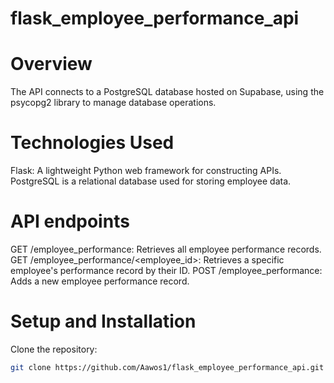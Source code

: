 # flask_employee_performance_api
# Overview
The API connects to a PostgreSQL database hosted on Supabase, using the psycopg2 library to manage database operations.
# Technologies Used 
Flask: A lightweight Python web framework for constructing APIs.
PostgreSQL is a relational database used for storing employee data.
# API endpoints
 GET /employee_performance: Retrieves all employee performance records.
 GET /employee_performance/<employee_id>: Retrieves a specific employee's performance record by their ID.
 POST /employee_performance: Adds a new employee performance record.
 # Setup and Installation

  Clone the repository:
   ```bash
   git clone https://github.com/Aawos1/flask_employee_performance_api.git



